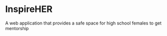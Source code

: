 # InspireHER
A web application that provides a safe space for high school females to get mentorship 
